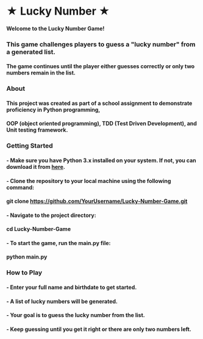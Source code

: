 # ★ Lucky Number ★


#### Welcome to the Lucky Number Game!
### This game challenges players to guess a "lucky number" from a generated list.
#### The game continues until the player either guesses correctly or only two numbers remain in the list.


### About
#### This project was created as part of a school assignment to demonstrate proficiency in Python programming, 
#### OOP (object oriented programming), TDD (Test Driven Development), and Unit testing framework.



### Getting Started
#### - Make sure you have Python 3.x installed on your system. If not, you can download it from [here](https://www.python.org/downloads/).
#### - Clone the repository to your local machine using the following command:
#### git clone https://github.com/YourUsername/Lucky-Number-Game.git

#### - Navigate to the project directory:
#### cd Lucky-Number-Game
#### - To start the game, run the main.py file:
#### python main.py


### How to Play
#### - Enter your full name and birthdate to get started.
#### - A list of lucky numbers will be generated.
#### - Your goal is to guess the lucky number from the list.
#### - Keep guessing until you get it right or there are only two numbers left.